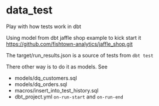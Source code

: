 # data_test

Play with how tests work in dbt

Using model from dbt jaffle shop example to kick start it
https://github.com/fishtown-analytics/jaffle_shop.git


The target/run_results.json is a source of tests from `dbt test`


There other way is to do it as models. See

* models/dq_customers.sql
* models/dq_orders.sql
* macros/insert_into_test_history.sql
* dbt_project.yml `on-run-start` and `on-run-end`


